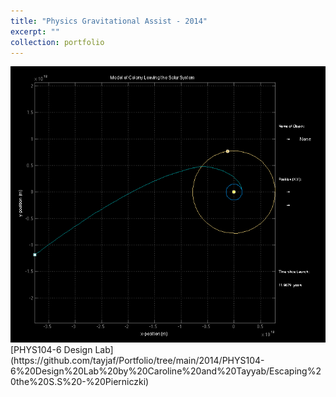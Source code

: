 ```yaml
---
title: "Physics Gravitational Assist - 2014"
excerpt: ""
collection: portfolio
---
```


<img src='/images/ss2014.png'>
[PHYS104-6 Design Lab](https://github.com/tayjaf/Portfolio/tree/main/2014/PHYS104-6%20Design%20Lab%20by%20Caroline%20and%20Tayyab/Escaping%20the%20S.S%20-%20Pierniczki)